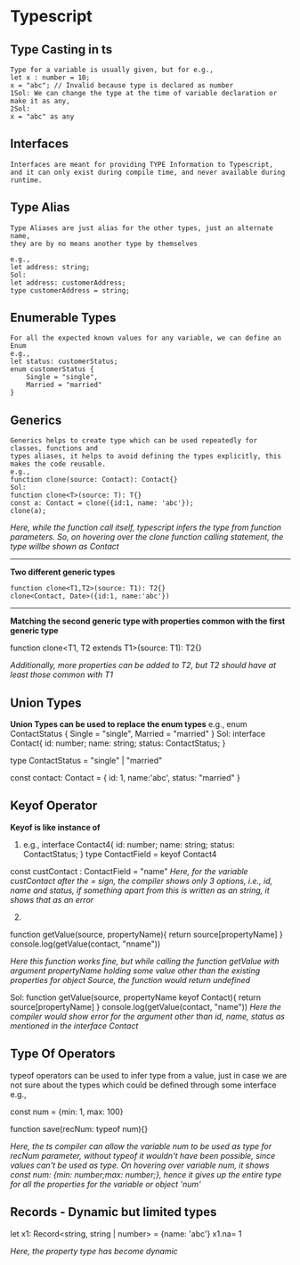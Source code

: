 # Typescript
## Type Casting in ts

    Type for a variable is usually given, but for e.g.,
    let x : number = 10;
    x = "abc"; // Invalid because type is declared as number
    1Sol: We can change the type at the time of variable declaration or make it as any,
    2Sol:
    x = "abc" as any

## Interfaces

    Interfaces are meant for providing TYPE Information to Typescript,
    and it can only exist during compile time, and never available during runtime.

## Type Alias

    Type Aliases are just alias for the other types, just an alternate name,
    they are by no means another type by themselves

    e.g.,
    let address: string;
    Sol:
    let address: customerAddress;
    type customerAddress = string;

## Enumerable Types

    For all the expected known values for any variable, we can define an Enum
    e.g.,
    let status: customerStatus;
    enum customerStatus {
        Single = "single",
        Married = "married"
    }


## Generics

    Generics helps to create type which can be used repeatedly for classes, functions and 
    types aliases, it helps to avoid defining the types explicitly, this makes the code reusable.
    e.g.,
    function clone(source: Contact): Contact{}
    Sol:
    function clone<T>(source: T): T{}
    const a: Contact = clone({id:1, name: 'abc'});
    clone(a);
*Here, while the function call itself, typescript infers the type from function parameters. So, on hovering over the clone function calling statement, the type willbe shown as Contact*

---
**Two different generic types**

    function clone<T1,T2>(source: T1): T2{}
    clone<Contact, Date>({id:1, name:'abc'})
    
---
**Matching the second generic type with properties common with the first generic type**

function clone<T1, T2 extends T1>(source: T1): T2{}

*Additionally, more properties can be added to T2, but T2 should have at least those common with T1*

## Union Types

**Union Types can be used to replace the enum types**
e.g.,
enum ContactStatus {
    Single = "single",
    Married = "married"
}
Sol:
interface Contact{
    id: number;
    name: string;
    status: ContactStatus;
}

type ContactStatus = "single" | "married"

const contact: Contact = {
    id: 1,
    name:'abc',
    status: "married"
}

## Keyof Operator

**Keyof is like instance of**
1. e.g.,
interface Contact4{
    id: number;
    name: string;
    status: ContactStatus;
}
type ContactField = keyof Contact4

const custContact : ContactField = "name"
*Here, for the variable custContact after the = sign, the compiler shows only 3 options, i.e., id, name and status, if something apart from this is written as an string, it shows that as an error*

2. 
function getValue(source, propertyName){
    return source[propertyName]
}
console.log(getValue(contact, "nname"))

*Here this function works fine, but while calling the function getValue with argument propertyName holding some value other than the existing properties for object Source, the function would return undefined*

Sol:
function getValue(source, propertyName keyof Contact){
    return source[propertyName]
}
console.log(getValue(contact, "name"))
*Here the compiler would show error for the argument other than id, name, status as mentioned in the interface Contact*


## Type Of Operators

typeof operators can be used to infer type from a value, just in case we are not sure about the types which could be defined through some interface
e.g.,

const num = {min: 1, max: 100}

function save(recNum: typeof num){}

*Here, the ts compiler can allow the variable num to be used as type for recNum parameter, without typeof it wouldn't have been possible, since values can't be used as type. On hovering over variable num, it shows const num: {min: number;max: number;}, hence it gives up the entire type for all the properties for the variable or object 'num'*

## Records - Dynamic but limited types

let x1: Record<string, string | number> = {name: 'abc'}
x1.na= 1

*Here, the property type has become dynamic*